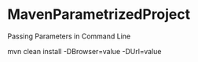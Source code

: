 # MavenParametrizedProject

Passing Parameters in Command Line

mvn clean install -DBrowser=value -DUrl=value
